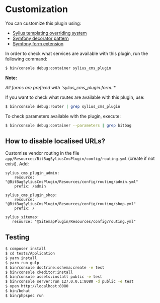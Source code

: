 # Customization

You can customize this plugin using:

- [Sylius templating overriding system](http://docs.sylius.org/en/latest/customization/template.html)
- [Symfony decorator pattern](https://symfony.com/doc/current/service_container/service_decoration.html)
- [Symfony form extension](https://symfony.com/doc/current/form/create_form_type_extension.html)

In order to check what services are available with this plugin, run the following command:

```bash
$ bin/console debug:container sylius_cms_plugin
```

**Note:**

*All forms are prefixed with 'sylius_cms_plugin.form.*'*

If you want to check what routes are available with this plugin, use:

```bash
$ bin/console debug:router | grep sylius_cms_plugin
```

To check parameters available with the plugin, execute:

```bash
$ bin/console debug:container --parameters | grep bitbag
```
## How to disable localised URLs?
Customise vendor routing in the file `app/Resources/BitBagSyliusCmsPlugin/config/routing.yml` (create if not exist).
Add:
```
sylius_cms_plugin_admin:
    resource: "@BitBagSyliusCmsPlugin/Resources/config/routing/admin.yml"
    prefix: /admin

sylius_cms_plugin_shop:
    resource: "@BitBagSyliusCmsPlugin/Resources/config/routing/shop.yml"
    prefix: /

sylius_sitemap:
   resource: "@SitemapPlugin/Resources/config/routing.yml"
```
## Testing

```bash
$ composer install
$ cd tests/Application
$ yarn install
$ yarn run gulp
$ bin/console doctrine:schema:create -e test
$ bin/console ckeditor:install
$ bin/console assets:install public -e test
$ bin/console server:run 127.0.0.1:8080 -d public -e test
$ open http://localhost:8080
$ bin/behat
$ bin/phpspec run
```
